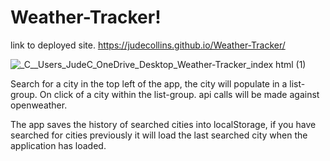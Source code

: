 # Weather-Tracker!
link to deployed site. https://judecollins.github.io/Weather-Tracker/


![_C__Users_JudeC_OneDrive_Desktop_Weather-Tracker_index html (1)](https://user-images.githubusercontent.com/91752290/145508573-addc20ed-4deb-4f72-bb0f-f6655054617c.png)



Search for a city in the top left of the app, the city will populate in a list-group. On click of a city within the list-group. api calls will be made against openweather.

The app saves the history of searched cities into localStorage, if you have searched for cities previously it will load the last searched city when the application has loaded.


